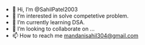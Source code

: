 - 👋 Hi, I’m @SahilPatel2003
- 👀 I’m interested in solve competetive problem.
- 🌱 I’m currently learning DSA.
- 💞️ I’m looking to collaborate on ...
- 📫 How to reach me mandanisahil304@gmail.com

<!---
SahilPatel2003/SahilPatel2003 is a ✨ special ✨ repository because its `README.md` (this file) appears on your GitHub profile.
You can click the Preview link to take a look at your changes.
--->
